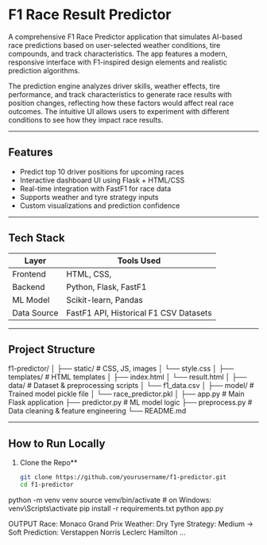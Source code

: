 # F1 Race Result Predictor

A comprehensive F1 Race Predictor application that simulates AI-based race predictions based on user-selected weather conditions, tire compounds, and track characteristics. The app features a modern, responsive interface with F1-inspired design elements and realistic prediction algorithms.

The prediction engine analyzes driver skills, weather effects, tire performance, and track characteristics to generate race results with position changes, reflecting how these factors would affect real race outcomes. The intuitive UI allows users to experiment with different conditions to see how they impact race results.

---

## Features

- Predict top 10 driver positions for upcoming races
- Interactive dashboard UI using Flask + HTML/CSS
- Real-time integration with FastF1 for race data
- Supports weather and tyre strategy inputs
- Custom visualizations and prediction confidence

---

## Tech Stack

| Layer         | Tools Used                                 |
|---------------|---------------------------------------------|
| Frontend      | HTML, CSS,                        |
| Backend       | Python, Flask, FastF1                       |
| ML Model      | Scikit-learn, Pandas                        |
| Data Source   | FastF1 API, Historical F1 CSV Datasets      |

---

##  Project Structure

f1-predictor/
│
├── static/ # CSS, JS, images
│ └── style.css
│
├── templates/ # HTML templates
│ ├── index.html
│ └── result.html
│
├── data/ # Dataset & preprocessing scripts
│ └── f1_data.csv
│
├── model/ # Trained model pickle file
│ └── race_predictor.pkl
│
├── app.py # Main Flask application
├── predictor.py # ML model logic
├── preprocess.py # Data cleaning & feature engineering
└── README.md


---

## How to Run Locally

1. Clone the Repo**
   ```bash
   git clone https://github.com/yourusername/f1-predictor.git
   cd f1-predictor
python -m venv venv
source venv/bin/activate  # on Windows: venv\Scripts\activate
pip install -r requirements.txt
python app.py

OUTPUT
Race: Monaco Grand Prix
Weather: Dry
Tyre Strategy: Medium → Soft
Prediction:
Verstappen
Norris
Leclerc
Hamilton
...
